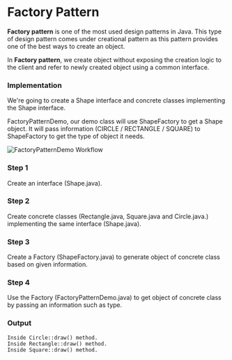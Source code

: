 # Factory Pattern
**Factory pattern** is one of the most used design patterns in Java. This type of design pattern comes under creational pattern as this pattern provides one of the best ways to create an object.

In **Factory pattern**, we create object without exposing the creation logic to the client and refer to newly created object using a common interface.

### Implementation
We're going to create a Shape interface and concrete classes implementing the Shape interface.

FactoryPatternDemo, our demo class will use ShapeFactory to get a Shape object. It will pass information (CIRCLE / RECTANGLE / SQUARE) to ShapeFactory to get the type of object it needs.

![FactoryPatternDemo Workflow](https://www.tutorialspoint.com/design_pattern/images/factory_pattern_uml_diagram.jpg)

### Step 1
Create an interface (Shape.java).
### Step 2
Create concrete classes (Rectangle.java, Square.java and Circle.java.) implementing the same interface (Shape.java).
### Step 3
Create a Factory (ShapeFactory.java) to generate object of concrete class based on given information.
### Step 4
Use the Factory (FactoryPatternDemo.java) to get object of concrete class by passing an information such as type.
### Output
```
Inside Circle::draw() method.
Inside Rectangle::draw() method.
Inside Square::draw() method.
```
